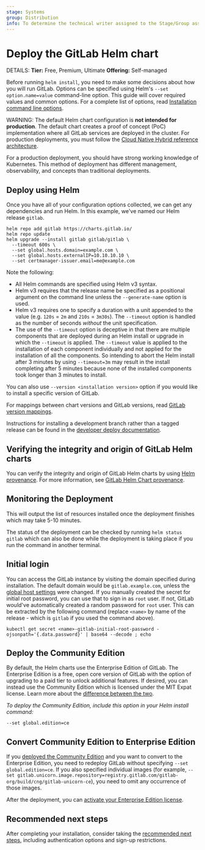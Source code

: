 ```yaml
---
stage: Systems
group: Distribution
info: To determine the technical writer assigned to the Stage/Group associated with this page, see https://handbook.gitlab.com/handbook/product/ux/technical-writing/#assignments
---
```


# Deploy the GitLab Helm chart

DETAILS:
**Tier:** Free, Premium, Ultimate
**Offering:** Self-managed

Before running `helm install`, you need to make some decisions about how you will run GitLab.
Options can be specified using Helm's `--set option.name=value` command-line option.
This guide will cover required values and common options.
For a complete list of options, read [Installation command line options](command-line-options.md).

WARNING:
The default Helm chart configuration is **not intended for production**.
The default chart creates a proof of concept (PoC) implementation where all GitLab
services are deployed in the cluster. For production deployments, you must follow the
[Cloud Native Hybrid reference architecture](index.md#use-the-reference-architectures).

For a production deployment, you should have strong working knowledge of Kubernetes.
This method of deployment has different management, observability, and concepts than traditional deployments.

## Deploy using Helm

Once you have all of your configuration options collected, we can get any dependencies and
run Helm. In this example, we've named our Helm release `gitlab`.

```shell
helm repo add gitlab https://charts.gitlab.io/
helm repo update
helm upgrade --install gitlab gitlab/gitlab \
  --timeout 600s \
  --set global.hosts.domain=example.com \
  --set global.hosts.externalIP=10.10.10.10 \
  --set certmanager-issuer.email=me@example.com
```

Note the following:

- All Helm commands are specified using Helm v3 syntax.
- Helm v3 requires that the release name be specified as a
  positional argument on the command line unless the `--generate-name` option is used.
- Helm v3 requires one to specify a duration with a unit appended to the value
  (e.g. `120s` = `2m` and `210s` = `3m30s`). The `--timeout` option is handled as the
  number of seconds _without_ the unit specification.
- The use of the `--timeout` option is deceptive in that there are multiple components that are
  deployed during an Helm install or upgrade in which the `--timeout` is applied. The `--timeout`
  value is applied to the installation of each component individually and not applied for the
  installation of all the components. So intending to abort the Helm install after 3 minutes by
  using `--timeout=3m` may result in the install completing after 5 minutes because none of the
  installed components took longer than 3 minutes to install.

You can also use `--version <installation version>` option if you would like to install a specific version of GitLab.

For mappings between chart versions and GitLab versions, read [GitLab version mappings](version_mappings.md).

Instructions for installing a development branch rather than a tagged release can be found in the [developer deploy documentation](../development/deploy.md).

## Verifying the integrity and origin of GitLab Helm charts

You can verify the integrity and origin of GitLab Helm charts by using
[Helm provenance](https://helm.sh/docs/topics/provenance/). For more
information, see [GitLab Helm Chart provenance](chart-provenance.md).

## Monitoring the Deployment

This will output the list of resources installed once the deployment finishes which may take 5-10 minutes.

The status of the deployment can be checked by running `helm status gitlab` which can also be done while
the deployment is taking place if you run the command in another terminal.

## Initial login

You can access the GitLab instance by visiting the domain specified during
installation. The default domain would be `gitlab.example.com`, unless the
[global host settings](../charts/globals.md#configure-host-settings) were changed.
If you manually created the secret for initial root password, you
can use that to sign in as `root` user. If not, GitLab would've automatically
created a random password for `root` user. This can be extracted by the
following command (replace `<name>` by name of the release - which is `gitlab`
if you used the command above).

```shell
kubectl get secret <name>-gitlab-initial-root-password -ojsonpath='{.data.password}' | base64 --decode ; echo
```

## Deploy the Community Edition

By default, the Helm charts use the Enterprise Edition of GitLab. The Enterprise Edition is a free, open core version of GitLab with the option of upgrading to a paid tier to unlock additional features. If desired, you can instead use the Community Edition which is licensed under the MIT Expat license. Learn more about the [difference between the two](https://about.gitlab.com/install/ce-or-ee/).

_To deploy the Community Edition, include this option in your Helm install command:_

```shell
--set global.edition=ce
```

## Convert Community Edition to Enterprise Edition

If you [deployed the Community Edition](#deploy-the-community-edition) and you
want to convert to the Enterprise Edition, you need to redeploy GitLab without
specifying `--set global.edition=ce`. If you also specified
individual images (for example, `--set gitlab.unicorn.image.repository=registry.gitlab.com/gitlab-org/build/cng/gitlab-unicorn-ce`),
you need to omit any occurrence of those images.

After the deployment, you can [activate your Enterprise Edition license](https://docs.gitlab.com/ee/administration/license.html).

## Recommended next steps

After completing your installation, consider taking the
[recommended next steps](https://docs.gitlab.com/ee/install/next_steps.html),
including authentication options and sign-up restrictions.
